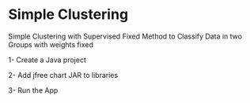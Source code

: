 # Simple Clustering

Simple Clustering with Supervised Fixed Method to Classify Data in two Groups with weights fixed

 1- Create a Java project
 
 2- Add jfree chart JAR to libraries
 
 3- Run the App 
 

